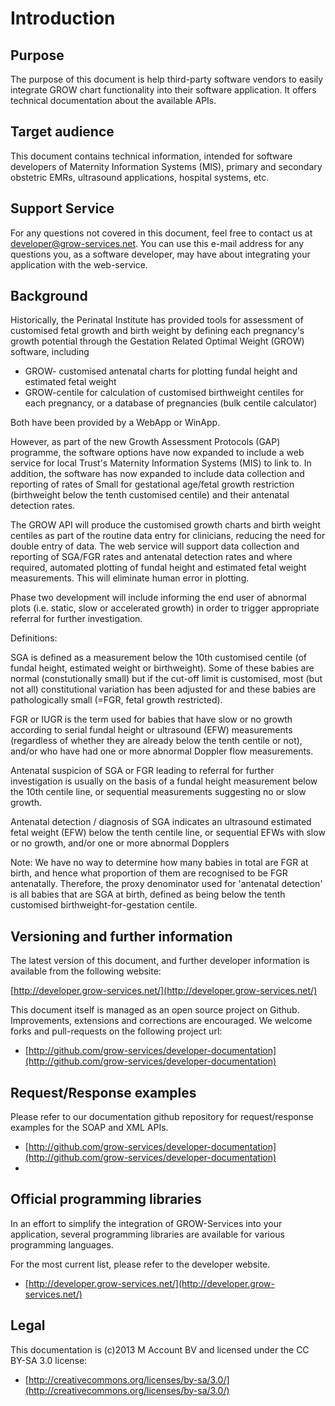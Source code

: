 # Introduction

## Purpose

The purpose of this document is help third-party software vendors to easily integrate GROW chart functionality into their software application. It offers technical documentation about the available APIs.

## Target audience

This document contains technical information, intended for software developers of Maternity Information Systems (MIS), primary and secondary obstetric EMRs, ultrasound applications, hospital systems, etc.

## Support Service

For any questions not covered in this document, feel free to contact us at [developer@grow-services.net](mailto:developer@grow-services.net). You can use this e-mail address for any questions you, as a software developer, may have about integrating your application with the web-service.

## Background 

Historically, the Perinatal Institute has provided tools for assessment of customised fetal growth and birth weight by defining each pregnancy's growth potential through the Gestation Related Optimal Weight (GROW) software, including

* GROW- customised antenatal charts for plotting fundal height and estimated fetal weight
* GROW-centile for calculation of customised birthweight centiles for each pregnancy, or a database of pregnancies (bulk centile calculator)

Both have been provided by a WebApp or WinApp.

However, as part of the new Growth Assessment Protocols (GAP) programme, the software options have now expanded to include a web service for local Trust's Maternity Information Systems (MIS) to link to. In addition, the software has now expanded to include data collection and reporting of rates of Small for gestational age/fetal growth restriction (birthweight below the tenth customised centile) and their antenatal detection rates.

The GROW API will produce the customised growth charts and birth weight centiles as part of the routine data entry for clinicians, reducing the need for double entry of data. The web service will support data collection and reporting of SGA/FGR rates and antenatal detection rates and where required, automated plotting of fundal height and estimated fetal weight measurements. This will eliminate human error in plotting.

Phase two development will include informing the end user of abnormal plots (i.e. static, slow or accelerated growth) in order to trigger appropriate referral for further investigation.

Definitions:

SGA is defined as a measurement below the 10th customised centile (of fundal height, estimated weight or birthweight). Some of these babies are normal (constutionally small) but if the cut-off limit is customised, most (but not all) constitutional variation has been adjusted for and these babies are pathologically small (=FGR, fetal growth restricted). 

FGR or IUGR is the term used for babies that have slow or no growth according to serial fundal height or ultrasound (EFW) measurements (regardless of whether they are already below the tenth centile or not), and/or who have had one or more abnormal Doppler flow measurements. 

Antenatal suspicion of SGA or FGR leading to referral for further investigation is usually on the basis of a fundal height measurement below the 10th centile line, or sequential measurements suggesting no or slow growth. 

Antenatal detection / diagnosis of SGA indicates an ultrasound estimated fetal weight (EFW) below the tenth centile line, or sequential EFWs with slow or no growth, and/or one or more abnormal Dopplers

Note: We have no way to determine how many babies in total are FGR at birth, and hence what proportion of them are recognised to be FGR antenatally. Therefore, the proxy denominator used for 'antenatal detection' is all babies that are SGA at birth, defined as being below the tenth customised birthweight-for-gestation centile. 

## Versioning and further information

The latest version of this document, and further developer information is available from the following website: 

[http://developer.grow-services.net/](http://developer.grow-services.net/)

This document itself is managed as an open source project on Github. Improvements, extensions and corrections are encouraged. We welcome forks and pull-requests on the following project url:

* [http://github.com/grow-services/developer-documentation](http://github.com/grow-services/developer-documentation)

## Request/Response examples

Please refer to our documentation github repository for request/response examples for the SOAP and XML APIs.

* [http://github.com/grow-services/developer-documentation](http://github.com/grow-services/developer-documentation)
* 
## Official programming libraries 

In an effort to simplify the integration of GROW-Services into your application, several programming libraries are available for various programming languages.

For the most current list, please refer to the developer website.

* [http://developer.grow-services.net/](http://developer.grow-services.net/)

## Legal

This documentation is (c)2013 M Account BV and licensed under the CC BY-SA 3.0 license:

* [http://creativecommons.org/licenses/by-sa/3.0/](http://creativecommons.org/licenses/by-sa/3.0/)


